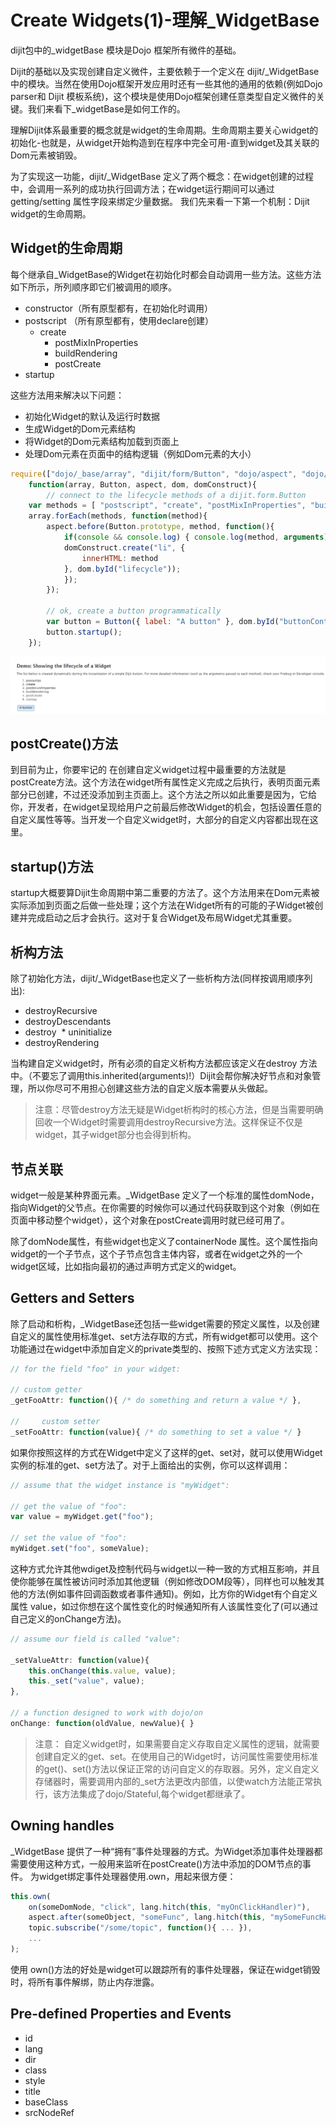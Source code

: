 # Create Widgets(1)-理解_WidgetBase

dijit包中的_widgetBase 模块是Dojo 框架所有微件的基础。

Dijit的基础以及实现创建自定义微件，主要依赖于一个定义在 dijit/_WidgetBase中的模块。当然在使用Dojo框架开发应用时还有一些其他的通用的依赖(例如Dojo parser和 Dijit 模板系统)，这个模块是使用Dojo框架创建任意类型自定义微件的关键。我们来看下_widgetBase是如何工作的。

理解Dijit体系最重要的概念就是widget的生命周期。生命周期主要关心widget的初始化-也就是，从widget开始构造到在程序中完全可用-直到widget及其关联的Dom元素被销毁。

为了实现这一功能，dijit/_WidgetBase 定义了两个概念：在widget创建的过程中，会调用一系列的成功执行回调方法；在widget运行期间可以通过getting/setting 属性字段来绑定少量数据。 我们先来看一下第一个机制：Dijit widget的生命周期。

## Widget的生命周期

每个继承自_WidgetBase的Widget在初始化时都会自动调用一些方法。这些方法如下所示，所列顺序即它们被调用的顺序。
* constructor（所有原型都有，在初始化时调用）
* postscript （所有原型都有，使用declare创建）
  * create
    * postMixInProperties
    * buildRendering
    * postCreate
* startup

这些方法用来解决以下问题：

* 初始化Widget的默认及运行时数据
* 生成Widget的Dom元素结构
* 将Widget的Dom元素结构加载到页面上
* 处理Dom元素在页面中的结构逻辑（例如Dom元素的大小）

```javascript
require(["dojo/_base/array", "dijit/form/Button", "dojo/aspect", "dojo/dom", "dojo/dom-construct", "dojo/domReady!"],
	function(array, Button, aspect, dom, domConstruct){
		// connect to the lifecycle methods of a dijit.form.Button
	var methods = [ "postscript", "create", "postMixInProperties", "buildRendering", "postCreate", "startup" ];
	array.forEach(methods, function(method){
		aspect.before(Button.prototype, method, function(){
			if(console && console.log) { console.log(method, arguments); }
			domConstruct.create("li", {
				innerHTML: method
			}, dom.byId("lifecycle"));
			});
		});

		// ok, create a button programmatically
		var button = Button({ label: "A button" }, dom.byId("buttonContainer"));
		button.startup();
	});
```
![](https://github.com/DIST-XDATA/Library/blob/master/Others/img/_wdigetBase1.png)

## postCreate()方法

到目前为止，你要牢记的 在创建自定义widget过程中最重要的方法就是postCreate方法。这个方法在widget所有属性定义完成之后执行，表明页面元素部分已创建，不过还没添加到主页面上。这个方法之所以如此重要是因为，它给你，开发者，在widget呈现给用户之前最后修改Widget的机会，包括设置任意的自定义属性等等。当开发一个自定义widget时，大部分的自定义内容都出现在这里。

## startup()方法

startup大概要算Dijit生命周期中第二重要的方法了。这个方法用来在Dom元素被实际添加到页面之后做一些处理；这个方法在Widget所有的可能的子Widget被创建并完成启动之后才会执行。这对于复合Widget及布局Widget尤其重要。

## 析构方法

除了初始化方法，dijit/_WidgetBase也定义了一些析构方法(同样按调用顺序列出):

* destroyRecursive
 * destroyDescendants
 * destroy
  * uninitialize
  * destroyRendering
  
当构建自定义widget时，所有必须的自定义析构方法都应该定义在destroy 方法中。（不要忘了调用this.inherited(arguments)!）Dijit会帮你解决好节点和对象管理，所以你尽可不用担心创建这些方法的自定义版本需要从头做起。

> 注意：尽管destroy方法无疑是Widget析构时的核心方法，但是当需要明确回收一个Widget时需要调用destroyRecursive方法。这样保证不仅是widget，其子widget部分也会得到析构。

## 节点关联
widget一般是某种界面元素。_WidgetBase 定义了一个标准的属性domNode，指向Widget的父节点。在你需要的时候你可以通过代码获取到这个对象（例如在页面中移动整个widget），这个对象在postCreate调用时就已经可用了。

除了domNode属性，有些widget也定义了containerNode 属性。这个属性指向widget的一个子节点，这个子节点包含主体内容，或者在widget之外的一个widget区域，比如指向最初的通过声明方式定义的widget。

## Getters and Setters

除了启动和析构，_WidgetBase还包括一些widget需要的预定义属性，以及创建自定义的属性使用标准get、set方法存取的方式，所有widget都可以使用。这个功能通过在widget中添加自定义的private类型的、按照下述方式定义方法实现：

```javascript
// for the field "foo" in your widget:

// custom getter
_getFooAttr: function(){ /* do something and return a value */ },

//     custom setter
_setFooAttr: function(value){ /* do something to set a value */ }
```
如果你按照这样的方式在Widget中定义了这样的get、set对，就可以使用Widget实例的标准的get、set方法了。对于上面给出的实例，你可以这样调用：

```javascript
// assume that the widget instance is "myWidget":

// get the value of "foo":
var value = myWidget.get("foo");

// set the value of "foo":
myWidget.set("foo", someValue);
```
这种方式允许其他wdiget及控制代码与widget以一种一致的方式相互影响，并且使你能够在属性被访问时添加其他逻辑（例如修改DOM段等），同样也可以触发其他的方法(例如事件回调函数或者事件通知)。例如，比方你的Widget有个自定义属性 value，如过你想在这个属性变化的时候通知所有人该属性变化了(可以通过自己定义的onChange方法)。

```javascript
// assume our field is called "value":

_setValueAttr: function(value){
    this.onChange(this.value, value);
    this._set("value", value);
},

// a function designed to work with dojo/on
onChange: function(oldValue, newValue){ }
```
> 注意： 自定义widget时，如果需要自定义存取自定义属性的逻辑，就需要创建自定义的get、set。在使用自己的Widget时，访问属性需要使用标准的get()、set()方法以保证正常的访问自定义的存取器。另外，定义自定义存储器时，需要调用内部的_set方法更改内部值，以使watch方法能正常执行，该方法集成了dojo/Stateful,每个widget都继承了。

## Owning handles

_WidgetBase 提供了一种“拥有”事件处理器的方式。为Widget添加事件处理器都需要使用这种方式，一般用来监听在postCreate()方法中添加的DOM节点的事件。
为widget绑定事件处理器使用.own，用起来很方便：

```javascript
this.own(
    on(someDomNode, "click", lang.hitch(this, "myOnClickHandler)"),
    aspect.after(someObject, "someFunc", lang.hitch(this, "mySomeFuncHandler)"),
    topic.subscribe("/some/topic", function(){ ... }),
    ...
);
```

使用 own()方法的好处是widget可以跟踪所有的事件处理器，保证在widget销毁时，将所有事件解绑，防止内存泄露。

## Pre-defined Properties and Events

* id
* lang
* dir
* class
* style
* title
* baseClass
* srcNodeRef
